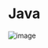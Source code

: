 # Java
![image](https://user-images.githubusercontent.com/49182089/123373968-f616b180-d5a3-11eb-8c7e-b541670cb363.png)

